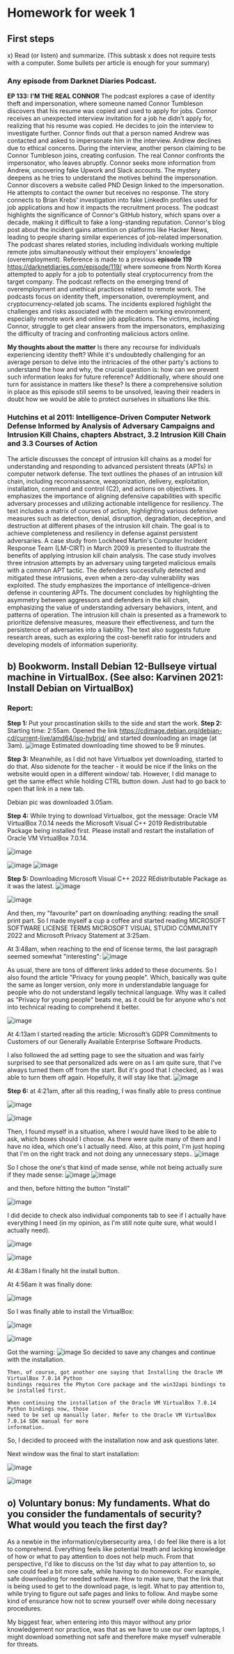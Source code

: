 # Homework for week 1
## First steps 

x) Read (or listen) and summarize. (This subtask x does not require tests with a computer. Some bullets per article is enough for your summary)
### Any episode from Darknet Diaries Podcast.

**EP 133: I'M THE REAL CONNOR**
The podcast explores a case of identity theft and impersonation, where someone named Connor Tumbleson discovers that his resume was copied and used to apply for jobs.
Connor receives an unexpected interview invitation for a job he didn't apply for, realizing that his resume was copied. He decides to join the interview to investigate further. 
Connor finds out that a person named Andrew was contacted and asked to impersonate him in the interview. Andrew declines due to ethical concerns.
During the interview, another person claiming to be Connor Tumbleson joins, creating confusion. The real Connor confronts the impersonator, who leaves abruptly.
Connor seeks more information from Andrew, uncovering fake Upwork and Slack accounts. The mystery deepens as he tries to understand the motives behind the impersonation.
Connor discovers a website called PND Design linked to the impersonation. He attempts to contact the owner but receives no response.
The story connects to Brian Krebs' investigation into fake LinkedIn profiles used for job applications and how it impacts the recruitment process.
The podcast highlights the significance of Connor's GitHub history, which spans over a decade, making it difficult to fake a long-standing reputation.
Connor's blog post about the incident gains attention on platforms like Hacker News, leading to people sharing similar experiences of job-related impersonation.
The podcast shares related stories, including individuals working multiple remote jobs simultaneously without their employers' knowledge (overemployment).
Reference is made to a previous **episode 119** https://darknetdiaries.com/episode/119/ where someone from North Korea attempted to apply for a job to potentially steal cryptocurrency from the target company.
The podcast reflects on the emerging trend of overemployment and unethical practices related to remote work.
The podcasts focus on identity theft, impersonation, overemployment, and cryptocurrency-related job scams.
The incidents explored highlight the challenges and risks associated with the modern working environment, especially remote work and online job applications.
The victims, including Connor, struggle to get clear answers from the impersonators, emphasizing the difficulty of tracing and confronting malicious actors online.

**My thoughts about the matter**
Is there any recourse for individuals experiencing identity theft? While it's undoubtedly challenging for an average person to delve into the intricacies of the other party's actions to understand the how and why, the crucial question is: how can we prevent such information leaks for future reference? Additionally, where should one turn for assistance in matters like these? Is there a comprehensive solution in place as this episode still seems to be unsolved, leaving their readers in doubt how we would be able to protect ourselves in situations like this. 

### Hutchins et al 2011: Intelligence-Driven Computer Network Defense Informed by Analysis of Adversary Campaigns and Intrusion Kill Chains, chapters Abstract, 3.2 Intrusion Kill Chain and 3.3 Courses of Action

The article discusses the concept of intrusion kill chains as a model for understanding and responding to advanced persistent threats (APTs) in computer network defense. The text outlines the phases of an intrusion kill chain, including reconnaissance, weaponization, delivery, exploitation, installation, command and control (C2), and actions on objectives. It emphasizes the importance of aligning defensive capabilities with specific adversary processes and utilizing actionable intelligence for resiliency.
The text includes a matrix of courses of action, highlighting various defensive measures such as detection, denial, disruption, degradation, deception, and destruction at different phases of the intrusion kill chain. The goal is to achieve completeness and resiliency in defense against persistent adversaries.
A case study from Lockheed Martin's Computer Incident Response Team (LM-CIRT) in March 2009 is presented to illustrate the benefits of applying intrusion kill chain analysis. The case study involves three intrusion attempts by an adversary using targeted malicious emails with a common APT tactic. The defenders successfully detected and mitigated these intrusions, even when a zero-day vulnerability was exploited. The study emphasizes the importance of intelligence-driven defense in countering APTs.
The document concludes by highlighting the asymmetry between aggressors and defenders in the kill chain, emphasizing the value of understanding adversary behaviors, intent, and patterns of operation. The intrusion kill chain is presented as a framework to prioritize defensive measures, measure their effectiveness, and turn the persistence of adversaries into a liability. The text also suggests future research areas, such as exploring the cost-benefit ratio for intruders and developing models of information superiority.

## b) Bookworm. Install Debian 12-Bullseye virtual machine in VirtualBox. (See also: Karvinen 2021: Install Debian on VirtualBox)

### Report:

**Step 1:** Put your procastination skills to the side and start the work. 
**Step 2:** Starting time: 2:55am. Opened the link https://cdimage.debian.org/debian-cd/current-live/amd64/iso-hybrid/ and started downloading an image (at 3am). ![image](https://github.com/securghost/h1/assets/142783540/4bf2dc14-e417-4073-919d-1b672adda39b) Estimated downloading time showed to be 9 minutes.

**Step 3:** Meanwhile, as I did not have Virtualbox yet downloading, started to do that. Also sidenote for the teacher - it would be nice if the links on the website would open in a different window/ tab. However, I did manage to get the same effect while holding CTRL button down. Just had to go back to open that link in a new tab. 

Debian pic was downloaded 3.05am. 

**Step 4:** While trying to download Virtualbox, got the message:
Oracle VM VirtualBox 7.0.14 needs the Microsoft Visual C++ 2019 Redistributable Package being installed first. Please install and restart the installation of Oracle VM VirtualBox 7.0.14.

![image](https://github.com/securghost/h1/assets/142783540/11f02867-18c4-4a9d-890e-37c7d68c84d6)

![image](https://github.com/securghost/h1/assets/142783540/1621c9e0-01f6-42f7-a35a-2be309670cf8)
![image](https://github.com/securghost/h1/assets/142783540/d4cb65ea-0483-4368-8a5d-fdf5a5ed835e)

**Step 5:** Downloading Microsoft Visual C++ 2022 REdistributable Package as it was the latest. 
![image](https://github.com/securghost/h1/assets/142783540/471d8fad-5433-4843-b4d9-fc4a194e0b1b)

![image](https://github.com/securghost/h1/assets/142783540/1c4bd7ae-09c9-4cac-b1e6-6f92ef8a0dad)

And then, my "favourite" part on downloading anything: reading the small print part. So I made myself a cup a coffee and started reading MICROSOFT SOFTWARE LICENSE TERMS MICROSOFT VISUAL STUDIO COMMUNITY 2022 and Microsoft Privacy Statement at 3:25am.

At 3:48am, when reaching to the end of license terms, the last paragraph seemed somewhat "interesting":
![image](https://github.com/securghost/h1/assets/142783540/6cd865b1-ca3f-4892-b288-0d5b8ccfee55)

As usual, there are tons of different links added to these documents. So I also found the article "Privacy for young people". Which, basically was quite the same as longer version, only more in understandable language for people who do not understand legally technical language. Why was it called as "Privacy for young people" beats me, as it could be for anyone who's not into technical reading to comprehend it better. 

![image](https://github.com/securghost/h1/assets/142783540/57b8fcdb-a9b4-469e-b2a5-7f02f4dfb500)

At 4:13am I started reading the article: Microsoft’s GDPR Commitments to Customers of our Generally Available Enterprise Software Products. 

I also followed the ad setting page to see the situation and was fairly surprised to see that personalized ads were on as I am quite sure, that I've always turned them off from the start. But it's good that I checked, as I was able to turn them off again. Hopefully, it will stay like that. 
![image](https://github.com/securghost/h1/assets/142783540/4b30bebd-8e9f-4b26-9a33-7ef63e91f4ae)

**Step 6:** at 4:21am, after all this reading, I was finally able to press continue

![image](https://github.com/securghost/h1/assets/142783540/454755d1-726e-4131-84e0-9969738e2ae4)

![image](https://github.com/securghost/h1/assets/142783540/d4381b24-e9e0-4700-aa6d-da4d93c031e8)

Then, I found myself in a situation, where I would have liked to be able to ask, which boxes should I choose. As there were quite many of them and I have no idea, which one's I actually need. 
Also, at this point, I'm just hoping that I'm on the right track and not doing any unnecessary steps..
![image](https://github.com/securghost/h1/assets/142783540/98355b8b-f5f9-48cb-9472-cd4eeb2b8ec8)

So I chose the one's that kind of made sense, while not being actually sure if they made sense:
![image](https://github.com/securghost/h1/assets/142783540/f483a7ab-92f6-4edb-b176-3d3ff81c51ec)
![image](https://github.com/securghost/h1/assets/142783540/6b3e7145-e269-4112-a38e-fa35c57a2b82)

and then, before hitting the button "Install" 

![image](https://github.com/securghost/h1/assets/142783540/8120b524-fc5d-4aeb-81e0-67f49cf89bcb)

I did decide to check also individual components tab to see if I actually have everything I need (in my opinion, as I'm still note quite sure, what would I actually need). 

![image](https://github.com/securghost/h1/assets/142783540/d69afeae-2773-4cd5-9a4d-fdac805d8757)

![image](https://github.com/securghost/h1/assets/142783540/326445a4-ccee-450d-b608-03691547896c)

At 4:38am I finally hit the install button. 

At 4:56am it was finally done:

![image](https://github.com/securghost/h1/assets/142783540/9d2cad80-950b-4abe-b3a5-0296d13d6dbd)

So I was finally able to install the VirtualBox:

![image](https://github.com/securghost/h1/assets/142783540/a553c861-cc1a-42bc-9604-8d1a8e51660d)

![image](https://github.com/securghost/h1/assets/142783540/d88a8e72-cc06-48b8-a55a-be6076cf42c4)

Got the warning:
![image](https://github.com/securghost/h1/assets/142783540/bf7ce6ea-8275-4e9e-bd23-fc982b4e1d2a)
So decided to save any changes and continue with the installation. 

    Then, of course, got another one saying that Installing the Oracle VM VirtualBox 7.0.14 Python 
    bindings requires the Phyton Core package and the win32api bindings to be installed first. 
    
    When continuing the installation of the Oracle VM VirtualBox 7.0.14 Python bindings now, those 
    need to be set up manually later. Refer to the Oracle VM VirtualBox 7.0.14 SDK manual for more 
    information. 

So, I decided to proceed with the installation now and ask questions later. 

Next window was the final to start installation:

![image](https://github.com/securghost/h1/assets/142783540/1ab1c4f8-5a03-4b9f-8feb-9520d2aedb2d)



![image](https://github.com/securghost/h1/assets/142783540/9c2155a2-3010-4f09-8db7-897455b0cc34)



## o) Voluntary bonus: My fundaments. What do you consider the fundamentals of security? What would you teach the first day?

As a newbie in the information/cybersecurity area, I do feel like there is a lot to comprehend. Everything feels like potential treath and lacking knowledge of how or what to pay attention to does not help much. 
From that perspective, I'd like to discuss on the 1st day what to pay attention to, so one could feel a bit more safe, while having to do homework. For example, safe downloading for needed software. How to make sure, that the link that is being used to get to the download page, is legit. What to pay attention to, while trying to figure out safe pages and links to follow. And maybe some kind of ensurance how not to screw yourself over while doing necessary procedures. 

My biggest fear, when entering into this mayor without any prior knowledgement nor practice, was that as we have to use our own laptops, I might download something not safe and therefore make myself vulnerable for threats. 

